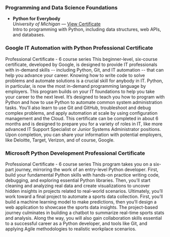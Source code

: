 ### Programming and Data Science Foundations

- **Python for Everybody**  
  *University of Michigan* — [View Certificate](https://coursera.org/share/1f41bf22a31f6f116c7b3265380545d7)  
  Intro to programming with Python, including data structures, web APIs, and databases.

### Google IT Automation with Python Professional Certificate
Professional Certificate - 6 course series
This beginner-level, six-course certificate, developed by Google, is designed to provide IT professionals with in-demand skills -- including Python, Git, and IT automation -- that can help you advance your career.
Knowing how to write code to solve problems and automate solutions is a crucial skill for anybody in IT. Python, in particular, is now the most in-demand programming language by employers.
This program builds on your IT foundations to help you take your career to the next level. It’s designed to teach you how to program with Python and how to use Python to automate common system administration tasks. You'll also learn to use Git and GitHub, troubleshoot and debug complex problems, and apply automation at scale by using configuration management and the Cloud.
This certificate can be completed in about 6 months and is designed to prepare you for a variety of roles in IT, like more advanced IT Support Specialist or Junior Systems Administrator positions. Upon completion, you can share your information with potential employers, like Deloitte, Target, Verizon, and of course, Google. 

### Microsoft Python Development Professional Certificate
Professional Certificate - 6 course series
This program takes you on a six-part journey, mirroring the work of an entry-level Python developer. First, build your fundamental Python skills with hands-on practice writing code, debugging, and exploring essential Python libraries. Then, you’ll start cleaning and analyzing real data and create visualizations to uncover hidden insights in projects related to real-world scenarios. Ultimately, you’ll work toward a final project to automate a sports data collection. First, you’ll build a machine learning model to make predictions, then you’ll design a web application to showcase the sports data insights. The project-based journey culminates in building a chatbot to summarize real-time sports stats and analysis. Along the way, you will also gain collaboration skills essential to a successful career as a Python developer, and tools like Git, and applying Agile methodologies to realistic workplace scenarios.
